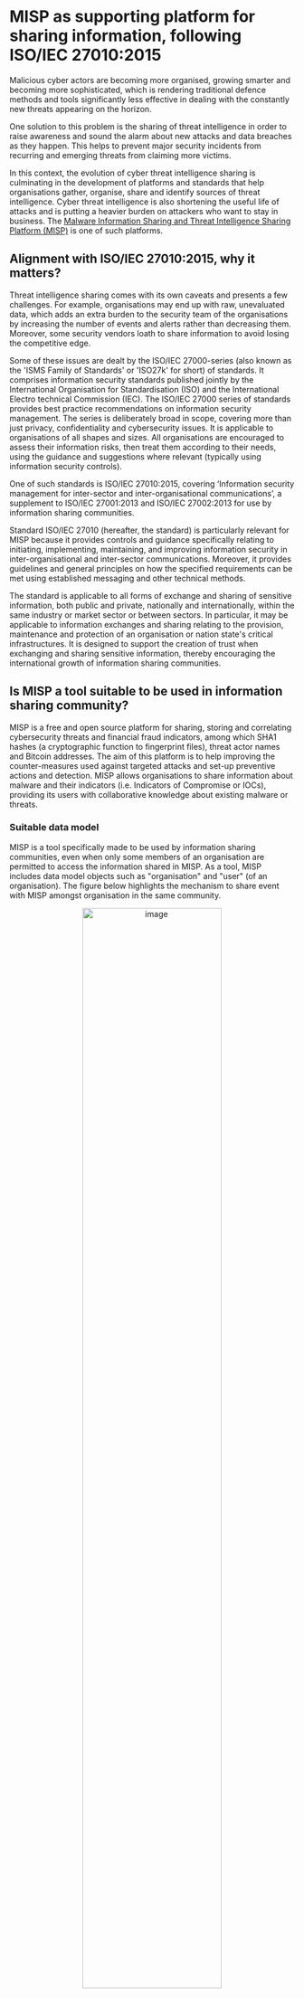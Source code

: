 
# MISP as supporting platform for sharing information, following ISO/IEC 27010:2015

Malicious cyber actors are becoming more organised, growing smarter and becoming more sophisticated, which is rendering traditional defence methods and tools significantly less effective in dealing with the constantly new threats appearing on the horizon.

One solution to this problem is the sharing of threat intelligence in order to raise awareness and sound the alarm about new attacks and data breaches as they happen. This helps to prevent major security incidents from recurring and emerging threats from claiming more victims.

In this context, the evolution of cyber threat intelligence sharing is culminating in the development of platforms and standards that help organisations gather, organise, share and identify sources of threat intelligence. Cyber threat intelligence is also shortening the useful life of attacks and is putting a heavier burden on attackers who want to stay in business. The [Malware Information Sharing and Threat Intelligence Sharing Platform (MISP)](https://www.misp-project.org/) is one of such platforms.

## Alignment with ISO/IEC 27010:2015, why it matters?

Threat intelligence sharing comes with its own caveats and presents a few challenges. For example, organisations may end up with raw, unevaluated data, which adds an extra burden to the security team of the organisations by increasing the number of events and alerts rather than decreasing them. Moreover, some security vendors loath to share information to avoid losing the competitive edge.

Some of these issues are dealt by the ISO/IEC 27000-series (also known as the 'ISMS Family of Standards' or 'ISO27k' for short) of standards. It comprises information security standards published jointly by the International Organisation for Standardisation (ISO) and the International Electro technical Commission (IEC). The ISO/IEC 27000 series of standards provides best practice recommendations on information security management.
The series is deliberately broad in scope, covering more than just privacy, confidentiality and cybersecurity issues. It is applicable to organisations of all shapes and sizes. All organisations are encouraged to assess their information risks, then treat them  according to their needs, using the guidance and suggestions where relevant (typically using information security controls).

One of such standards is ISO/IEC 27010:2015, covering ‘Information security management for inter-sector and inter-organisational communications’, a supplement to ISO/IEC 27001:2013 and ISO/IEC 27002:2013 for use by information sharing communities.

Standard ISO/IEC 27010 (hereafter, the standard) is particularly relevant for MISP because it provides controls and guidance specifically relating to initiating, implementing, maintaining, and improving information security in inter-organisational and inter-sector communications. Moreover, it provides guidelines and general principles on how the specified requirements can be met using established messaging and other technical methods.

The standard is applicable to all forms of exchange and sharing of sensitive information, both public and private, nationally and internationally, within the same industry or market sector or between sectors. In particular, it may be applicable to information exchanges and sharing relating to the provision, maintenance and protection of an organisation or nation state's critical infrastructures. It is designed to support the creation of trust when exchanging and sharing sensitive information, thereby encouraging the international growth of information sharing communities.

## Is MISP a tool suitable to be used in information sharing community?

MISP is a free and open source platform for sharing, storing and correlating cybersecurity threats and financial fraud indicators, among which SHA1 hashes (a cryptographic function to fingerprint files), threat actor names and Bitcoin addresses. The aim of this platform is to help improving the counter-measures used against targeted attacks and set-up preventive actions and detection. MISP allows organisations to share information about malware and their indicators (i.e. Indicators of Compromise or IOCs), providing its users with collaborative knowledge about existing malware or threats.

### Suitable data model

MISP is a tool specifically made to be used by information sharing communities, even when only some members of an organisation are permitted to access the information shared in MISP. As a tool, MISP includes data model objects such as "organisation" and "user" (of an organisation). The figure below highlights the mechanism to share event with MISP amongst organisation in the same community.

<p align="center">
<img src="./images/misp-compliance-iso-concepts.svg" alt="image" style="width: 70%;"/></br>

<span><i>FIGURE 1: Illustration of MISP organisations and community interactions</i></span>
</p>

The concept presented in the figure above can be explained and match with key concepts of the ISO/IEC 27010:2015 standard as described in the table below.

<table style="width:100%">
  <tr>
    <th>ISO/IEC 27010:2015 key concepts</th>
    <th>MISP data model representing the concepts</th> 
    <th>Related definition in <a href="https://www.iso.org/obp/ui/#iso:std:iso-iec:27000:ed-5:v1:en"> ISO/IEC 27000:2018</a></th>
  </tr>
  <tr>
    <td><b>Information sharing community</b></td>
    <td>The concept of community is closely related to the concept of MISP server (also called MISP instance). A MISP server is a specific instance of the MISP software, running on a computer, usually a server. A MISP server can include multiple organisations. A <b>MISP community</b> includes all organisations on a MISP server and organisations running MISP servers that synchronise with this server.</td> 
    <td>3.34 information sharing community</td>
  </tr>
  <tr>
    <td><b>Organization</b></td>
    <td>A <b>MISP organization</b> represent an organisation in the community.</td> 
    <td>3.50 organization</td>
  </tr>
<tr>
    <td><b>Member of an organisation</b></td>
    <td><b>MISP users</b> represent organisation members.</td> 
    <td>Not covered in the standard.</td>
  </tr>
<tr>
    <td><b>Information exchange types (e.g. "alerts and warnings" and "incident handling")</b></td>
    <td><b>MISP events</b> are the smallest unit that can be shared in MISP. Events can be enrich with "tags", such as tags integrates external and broadly used protocols and standards such as TLD (Traffic Lights Protocol) and MISP galaxies which enable a deeper analysis and categorisation of events. Events are composed of <b>MISP attributes</b>, usually representing indicators of compromise (e.g. IP addresses, domain names etc.). Attributes are defined structure that have a limited set of <a href="http://www.misp-project.org/datamodels/#misp-core-format"> type and categories</a>. Attributes can be aggregated into MISP objects.</td> 
    <td>3.21 event</td>
  </tr>
<tr>
    <td><b>Supporting entities</b></td>
    <td>The centralized supporting entity in a MISP community can be interpreted as being the entity (or organisation) operating the MISP instance (also called MISP server). The entity operating the MISP instance decides who will join the community and can attribute rights to organisation on the MISP instance (e.g. right to synchronise a MISP server)</td> 
    <td>3.76 trusted information communication entity</td>
  </tr>
<tr>
    <td><b>Source</b></td>
    <td>In MISP, the source of the event is indicated in the event detail in the field "Orgc". The source of an event stay the same even if the event is transferred to other communities.</td> 
    <td>Not covered in the standard.</td>
  </tr>
<tr>
    <td><b>Originator</b></td>
    <td>In MISP, the originator of an event is indicated in the event detail in the field "Org". If the source is in the same MISP community than a recipient, the source (Orgc) and the originator (Org) of an event will be the same for this recipient. If the source of an event (Orgc) is not in the same community than a recipient (e.g. the event has been pushed to another MISP community because its sharing model is "All communities" or "Connected communities"), then the source (Orgc) and the originator will differ. In that case, the originator (Org) would appear as the organisation synchronising the MISP instances (for an illustration, refer to event e' in the "FIGURE 1" above). </td> 
    <td>Not covered in the standard.</td>
  </tr>
<tr>
    <td><b>Recipient</b></td>
    <td>In MISP, the recipients of an event depends on the sharing model the originator choose for the event. MISP sharing model is flexible and include <a href="https://github.com/MISP/misp-book/tree/master/using-the-system"> five sharing models </a> allowing, for example, to only share an event with one organisation, one community or a couple of chosen organisations in a community.</td> 
    <td>Not covered in the standard.</td>
  </tr>
</table>

### Suitable flexibility and accessibility

MISP can be accessed from different interfaces like a REST API (for systems pushing and pulling IOCs and for automatizing export, import or analysis of IOCs) or via a web interface. This is the result of the inherent goal of MISP: to be a robust platform that ensures a smooth operation for sharing and storing cybersecurity related information in an intelligent way.

MISP is freely available on [GitHub](https://github.com/MISP/MISP), licensed under [GNU Affero General Public License version 3](http://www.gnu.org/licenses/agpl-3.0.html). Everyone can set up its own MISP instance and start a community. MISP is currently used by CSIRTs communities and Banks. However, MISP usages is not limited to those entities and new use cases can be developed.


## Does MISP enable an easy implementation of ISO/IEC 27010:2015 controls?

### Scope

ISO/IEC 27010:2015 complements ISO/IEC 27001:2005 by providing additional or augmented controls in cases where the information exchanged by sharing communities is sensitive and cannot be made publicly available. In this article, only new controls or augmented controls from ISO/IEC 27002:2005 by ISO/IEC 27010:2015 will be covered.

MISP is a tool, a piece of software, not an Information Security and Management System by itself. As such, not all the new controls or augmented controls in ISO/IEC 27010:2015 can be applicable to MISP. For this article, the controls that can, partially can or cannot apply to MISP are presented in the table below.


<table style="width:100%">
  <tr>
    <th>New controls of controls augmented by ISO/IEC 27010:2015</th>
    <th>Applicable to MISP</th> 
    <th>References to relevant MISP features</th>
  </tr>
  <tr>
    <td>5.1.1 Policies for information security</td>
    <td>Partially</td> 
    <td><a href="#(5)">(5) Information security policies</a></td>
  </tr>
  <tr>
    <td>5.1.2 Review of the policies for information security</td>
    <td>No</td> 
    <td>N/A</td>
  </tr>
<tr>
    <td>7.1.1 Screening</td>
    <td>No</td> 
    <td>N/A</td>
  </tr>
<tr>
    <td>8.1.3 Acceptable use of assets</td>
    <td>Partially</td> 
    <td><a href="#(8)">(8) Asset management</a></td>
  </tr>
<tr>
    <td>8.2.1 Classification of information</td>
    <td>Yes</td> 
    <td><a href="#(8)">(8) Asset management</a></td>
  </tr>
<tr>
    <td>8.4.1 Information dissemination</td>
    <td>Yes</td> 
    <td><a href="#(8)">(8) Asset management</a></td>
  </tr>
<tr>
    <td>8.4.2 Information disclaimers</td>
    <td>Yes</td> 
    <td><a href="#(8)">(8) Asset management</a></td>
  </tr>
<tr>
    <td>8.4.3 Information credibility</td>
    <td>Yes</td> 
    <td><a href="#(8)">(8) Asset management</a></td>
  </tr>
<tr>
    <td>8.4.4 Information sensitivity reduction</td>
    <td>Yes</td> 
    <td><a href="#(8)">(8) Asset management</a></td>
  </tr>
<tr>
    <td>8.4.5 Anonymous source protection</td>
    <td>Yes</td> 
    <td><a href="#(8)">(8) Asset management</a></td>
  </tr>
<tr>
    <td>8.4.6 Anonymous recipient protection</td>
    <td>Yes</td> 
    <td><a href="#(8)">(8) Asset management</a></td>
  </tr>
<tr>
    <td>8.4.7 Onwards release authority</td>
    <td>Yes</td> 
    <td><a href="#(8)">(8) Asset management</a></td>
  </tr>
<tr>
    <td>10.1.1 Policy on the use of cryptographic controls</td>
    <td>Yes</td> 
    <td><a href="#(10)">(10) Cryptography</a></td>
  </tr>
<tr>
    <td>12.2.1 Controls against malware</td>
    <td>No</td> 
    <td>N/A</td>
  </tr>
<tr>
    <td>12.4.1 Event logging</td>
    <td>Yes</td> 
    <td><a href="#(12)">(12) Operations security</a></td>
  </tr>
<tr>
    <td>12.7.2 Community audit rights</td>
    <td>No</td> 
    <td>N/A</td>
  </tr>
<tr>
    <td>13.2.2 Agreements on information transfer</td>
    <td>Partially</td> 
    <td><a href="#(13)">(13) Information transfer</a></td>
  </tr>
<tr>
    <td>13.2.3 Electronic messaging</td>
    <td>Yes</td>
    <td><a href="#suitable-data-model">Alternative methods to electronic messaging are part of the MISP synchronisation protocol (e.g. air-gap exchange protocol)</a></td>
  </tr>
<tr>
    <td>15.1.2 Addressing security within supplier agreements</td>
    <td>No</td> 
    <td>N/A</td>
  </tr>
<tr>
    <td>16.1.2 Reporting information security events</td>
    <td>Partially</td> 
    <td><a href="#(16)">(16) Information security incident management</a></td>
  </tr>
<tr>
    <td>16.1.6 Learning from information security incidents</td>
    <td>Yes</td> 
    <td><a href="#(16)">(16) Information security incident management</a></td>
  </tr>
<tr>
    <td>16.1.8 Early warning system</td>
    <td>Yes</td> 
    <td><a href="#(16)">(16) Information security incident management</a></td>
  </tr>
<tr>
    <td>17.1.1 Planning information security continuity</td>
    <td>No</td> 
    <td>N/A</td>
  </tr>
<tr>
    <td>18.1.1 Identification of applicable legislation and contractual requirements</td>
    <td>Partially</td> 
    <td><a href="#(18)">(18) Compliance</a></td>
  </tr>
<tr>
    <td>18.1.6 Liability to the information sharing community</td>
    <td>No</td> 
    <td>N/A</td>
  </tr>
</table>

The below section highlights clarifications on which MISP features enables an easy implementation of ISO/IEC 27010:2015 controls applicable to MISP.

### <a name="(5)"></a>(5) Information security policies

The standard recommends having policies for information security. This implies that sharing communities have a policy that defines how the community members will work together to set security management policies and direction for the information sharing communities.

As a tool that can be used in different ways by different entities, MISP does not actually have a specific “policy” as such. However, MISP does include a ‘Terms & Conditions’ feature that entities setting up a MISP instance can customized for their needs. For example, entities having a MISP instance be can customized in the text inside those Terms and Conditions (or can be left empty) and it can be opted to force users to accept it before having access to MISP. [Sharing guidelines](https://github.com/MISP/MISP/wiki/Sharing-guidelines) for using MISP are available.

### <a name="(8)"></a>(8) Asset management

Regarding the implementation of acceptable use of assets, dissemination rules are a core concept and it is the originator, which decides of the dissemination rules for individual events (c.f. [MISP sharing model](ttps://github.com/MISP/misp-book/tree/master/using-the-system)). It is the role of the supporting entity, operating the MISP instance to not bypass these rules but to respect them. When specific tags are applied to an event, indicating how the information received can be used (e.g. [Permissible Actions Protocol taxonomy](https://www.misp-project.org/taxonomies.html#_pap)), these rules need to be respected by all organisations in the community.

The standard suggests that information should be classified in terms of legal requirements, value, credibility, priority, criticality and sensitivity to unauthorized disclosure or modification and that the dissemination of such information should be done accordingly to this classification. Moreover, each information exchange should indicate the originator’s degree of confidence in the transmitted information’s credibility and accuracy and the sensitivity of the information.

MISP has asset management tools build into it. For example, taxonomies can be used in MISP in order to classify events, indicators and threats. For example, one of the taxonomies included in MISP is the Admiralty Scale (also called the NATO System), that ranks the reliability of a source and the credibility of an information. Examples of taxonomies that can be used to classified events in MISP can be found below:

<table style="width:100%">
  <tr>
    <th>ISO/IEC 27010:2015 classification requirements</th>
    <th>Examples of taxonomies and/or features integrated in MISP (non-exhaustive)</th>
  </tr>
  <tr>
    <td><b>Legal requirements</b> (8.2.1)</td>
    <td>
		<ul>
		  <li>No taxonomies are yet integrated. It is however possible to add custom taxonomy in MISP.</li>
		</ul>
	</td> 
  </tr>
  <tr>
    <td><b>Value</b> (8.2.1)</td>
    <td>
	<ul>
	  <li>In some cases, the value of threat intelligence depends on the quality of the classification. A wide range of classifications is available for an event in MISP, for example, <a href="https://www.misp-project.org/taxonomies.html#_circl">incident classification or topic taxonomies</a>.</li>
	  <li>Value of the information can also be determined by the <a href="https://www.misp-project.org/taxonomies.html#_cssa"> CSSA agreed sharing taxonomy</a>, for example, the 'sharing-class' indicates whether the shared information has been validated by a human prior to sharing.</li>
	</ul>
  </tr>
  <tr>
    <td><b>Credibility</b> (8.2.1) and (8.4.3)</td>
    <td>
		<ul>
			<li>The <a href="https://www.misp-project.org/taxonomies.html#_admiralty_scale">Admiralty Scale taxonomy</a> can be used to measure the credibility of an event.</li>
			<li><a href="https://www.misp-project.org/taxonomies.html#_analyst_assessment"> The analyst experience taxonomy</a> can be used to assess the credibility of an analysis of an event.</li>
			<li>The <a href="https://www.misp-project.org/taxonomies.html#_estimative_language">likelihood-probability</a> taxonomy can also be used to measure the credibility of an event.</li>
			<li><a href="http://www.misp-project.org/features.html">The correlation feature and sightings</a> can also help assessing the credibility of an event.</li>
			<li><a href="https://www.circl.lu/doc/misp/administration/#whitelisting-an-address">Whitelist</a> and <a href="https://github.com/MISP/misp-warninglists">Warning lists</a> improve false positive detection</li>
		</ul>
	</td> 
  </tr>
<tr>
    <td><b>Priority</b> (8.2.1)</td>
    <td>
		<ul>
		  <li>MISP integrates <a href="https://www.misp-project.org/taxonomies.html#_priority_level">six levels of priority aligned with NCCIC, DHS, and the CISS</a>.</li>
		</ul>
	</td>  
  </tr>
<tr>
    <td><b>Criticality</b> (8.2.1)</td>
	<td>
		<ul>
		  <li><a href="https://www.circl.lu/doc/misp/create-event-report/">"Threat Level" of a MISP event</a> indicates the level of criticality.</li>
		</ul>
	</td>
  </tr>
<tr>
    <td><b>Sensitivity</b> (8.2.1)</td>
	<td>
		<ul>
		  <li><a href="https://www.misp-project.org/taxonomies.html#_nato">NATO classification</a>.</li>
		</ul>
	</td>
  </tr>
<tr>
    <td><b>Dissemination markings</b> (8.4.1)</td>
	<td>
		<ul>
		  <li><a href="https://www.misp-project.org/taxonomies.html#_tlp">Traffic Light Protocol (TLP) taxonomy</a>.</li>
		  <li>Different level of <a href="https://github.com/MISP/misp-book/tree/master/using-the-system">sharing model</a> can be used, restricting the propagation of events.</li>
		</ul>
	</td>
  </tr>
<tr>
    <td><b>Information disclaimer</b> (8.4.2)</td>
	<td>
		<ul>
		  <li>There is no specific field or free text available at the event level in MISP to add a custom disclaimer to list any special requirements to follow by the recipients in addition to the normal information marking. However, it is possible to add custom taxonomies in MISP. Moreover, as explained in the two following points, it is possible to contact the reporter or ask for clarification.</li>
		  <li>In MISP it is possible to <a href="https://www.circl.lu/doc/misp/sharing/#contact-a-reporter">contact the reporter</a> of an event to ask for clarification.</li>
		  <li>For each event, an <a href="https://www.circl.lu/doc/misp/using-the-system/#general-event-information">'Event Discussion Thread'</a> can also be used to ask for clarification.</li>
		</ul>
	</td>
  </tr>
<tr>
    <td><b>Sensitivity reduction</b> (8.4.4)</td>
	<td>
		<ul>
		  <li>In MISP, there is no taxonomy or specific field in the data model regarding sensitivity reduction. However, at any point in time, the originator of the event can change the TLP or the sharing model of an event for example.</li>
		</ul>
	</td>
  </tr>
</table>


MISP also includes a feature to protect the anonymity of the source and the recipient of the information in the community (controls 8.4.5 and 8.4.6). With the MISP [delegation](https://www.circl.lu/doc/misp/delegation/) feature, an organisation can ask another organisation in the same community to publish its own event in order to remain anonymous. In a MISP instance, it is normally possible to consult the list of all organisations in the community. However, the operator of the MISP instance (in other words, the supporting entity) has the possibility to hide this list (enabled by the option “MISP.showorg”) ensuring anonymity of all recipients (i.e. organisations) in a community.

### <a name="(10)"></a>(10) Cryptography

The standard puts forward ‘cryptography’ is a tool for sharing communities. Indeed, cryptographic techniques can be used to implement the dissemination rules of information sharing, e.g. through information rights management. MISP follows this recommendation because it has built-in the possibility to add SLL certificates for HTTPS and PGP Keys.

### <a name="(12)"></a>(12) Operations security
When required by their communities, members should log the internal dissemination of shared information. In relation to the existence of an event logging system built-in into the platform, MISP has such a system.

### <a name="(13)"></a>(13) Information transfer

MISP includes a ‘Terms & Conditions’ feature that entities setting up a MISP instance can customized for their needs. For more details refer to <a href="#(5)">(5) Information security policies</a>.

### <a name="(16)"></a>(16) Information security incident management

In relation to ‘Information security incident management’, members of information sharing communities should consider whether detected events should be reported to other members of the communities. Likewise, investigations based on information distributed by the information sharing communities should be performed to reduce the risks of similar incidents and develop a better understanding of the risks facing the communities. Moreover, the standard recommends that an early warning system should be deployed within the communities to effectively communicate priority information as soon as it is available.

In this regard, MISP includes advanced data models created by its community. Indeed, MISP includes a simple and practical information-sharing format expressed in JSON through attributes that can be used by MISP or any other software. Moreover, the taxonomies allow for the classification of the incidents. However, at least part of this control cannot apply to MISP because it is out of the functionality of the platform. For example, the standard suggests that each member should ensure that reported incident responses are assessed. This cannot be managed through MISP because it needs to be implemented by its users.

### <a name="(18)"></a>(18) Compliance

‘Compliance’ is a category to have in mind as well. Liability issues and remediation should be clarified, understood and approved by all members of the information sharing communities, to address situations in which information is unintentionally or intentionally disclosed. In this regard, the standard specifies that remediation should include, at a minimum, notification of any unauthorised disclosure back to the originator, and potentially also to the source, with sufficient detail to identify the information disclosed. Unauthorised disclosure consequences could directly affect the responsible parties and might involve eliminating or restricting access to certain members for some period of time to re-establish community trust.

As a sharing information platform based in Europe, and processing personal data from EU citizens, MISP needs to comply with the GDPR. However, compliance needs to be seen at the user level in MISP, as explained in a [recent article](https://github.com/MISP/misp-compliance/blob/master/GDPR/information_sharing_and_cooperation_gdpr.md), which analyse the relation between the GDPR and MISP. Nevertheless, it is worth to mention that MISP as a platform has built-in mechanisms that promote privacy by design and by default, helping the compliance with the GDPR of their users. For example, the users are guided by the platform in relation to the data that needs to be included when reporting vulnerabilities. Users can only fill event attributes according to a specific [data model](http://www.misp-project.org/datamodels/#misp-core-format). This means that MISP minimizes the data that is published on the platform to the minimum necessary (a strategy called "data minimization"). 

## Conclusion

MISP is a promising free and open source software platform that could help many stakeholders to be organised in order to improve their cyber-defence capabilities. Indeed, the MISP threat-sharing platform is a tool to help information sharing of threat intelligence including cybersecurity Indicators of Compromise (IOC), financial fraud or counter-terrorism information.
As demonstrated in this article, MISP is a flexible platform that thanks to an extensible tagging and well-structured sharing mechanisms can be used as a platform to support information sharing implementing the ISO/IEC 27010 standard. However, one must not forget that MISP is only a tool, and that it does not replace an information security management system (ISMS) by itself.

## References

1. [ISO/IEC 27010:2015 on "Information technology — Security techniques — Information security management for inter-sector and inter-organisational communications", 2015](https://www.iso.org/standard/68427.html)
2. [MISP User Manual](https://github.com/MISP/misp-book)
3. [MISP GitHub, "Information sharing and cooperation enabled by GDPR", 2018](https://github.com/MISP/misp-compliance/blob/master/GDPR/information_sharing_and_cooperation_gdpr.md)

## Acknowledgment

This document was partially funded by CEF (Connecting Europe Facility) funding under CEF-TC-2016-3 - Cyber Security ***Improving MISP as building blocks for next-generation information sharing***.

![](https://www.misp-project.org/assets/images/en_cef.png)

## Contact and Collaboration

If you have any question or suggestion about this topic, feel free to [contact us](https://www.circl.lu/contact/). This document is a collaborative effort where external [contributors can propose changes and improvement](https://github.com/MISP/misp-compliance/tree/master/GDPR) the document.
